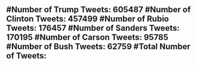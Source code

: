 #Number of Trump Tweets: 605487
#Number of Clinton Tweets: 457499
#Number of Rubio Tweets: 176457
#Number of Sanders Tweets: 170195
#Number of Carson Tweets: 95785
#Number of Bush Tweets: 62759
#Total Number of Tweets:  
---
